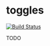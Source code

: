 # toggles

[![Build Status](https://travis-ci.org/caligin/toggles.svg?branch=master)](https://travis-ci.org/caligin/toggles)

TODO
